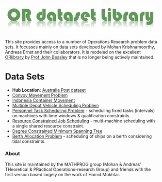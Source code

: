 ![OR Dataset Library](1.png)

This site provides access to a number of Operations Research problem data sets. It focusses mainly on data sets developed by Mohan Krishnamoorthy, Andreas Ernst and their collaborators. It is modeled on the excellent [ORlibrary](http://people.brunel.ac.uk/~mastjjb/jeb/info.html) by [Prof John Beasley](http://people.brunel.ac.uk/~mastjjb/jeb/jeb.html) that is no longer being actively maintained. 

# Data Sets

* **Hub Location**: [Australia Post dataset](info/readmeAP.md)
* [Convoy Movement Problem](info/readmeCMP.md)
* [Indonesia Container Movement](info/readmeICD.md)
* [Multiple Depot Vehicle Scheduling Problem](info/readmeMDVSP.md)
* [Personnel Task Scheduling Problem](info/readmePTSP.md) - scheduling fixed tasks (intervals) on machines with time windows & qualification constraints.
* [Resource Constrained Job Scheduling](info/readmeRCJS.md) - multi-machine scheduling with a single shared resource constraint.
* [Degree Constrained Minimum Spanning Tree](info/readmeDCMST.md) 
* [Berth Allocation Problem](info/readmeBAP.md) - scheduling of ships on a berth considering tidal constraints.


### About

This site is maintained by the MATHPROG group (Mohan & Andreas' THeoretical & PRactical Operations-research Group) and friends with the first version based largely on the work of Hamid Mokhtar.


